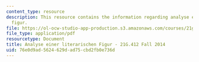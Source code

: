 ```yaml
---
content_type: resource
description: This resource contains the information regarding analyse einer literarischen
  figur.
file: https://ol-ocw-studio-app-production.s3.amazonaws.com/courses/21g-412-advanced-german-literature-culture-madness-murder-mysteries-fall-2014/76e0d9ad5624629dad75cbd2fb0e736d_MIT21G_412F14_Wk2-3_brain.pdf
file_type: application/pdf
resourcetype: Document
title: Analyse einer literarischen Figur - 21G.412 Fall 2014
uid: 76e0d9ad-5624-629d-ad75-cbd2fb0e736d
---
```


